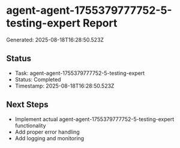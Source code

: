 # agent-agent-1755379777752-5-testing-expert Report

Generated: 2025-08-18T16:28:50.523Z

## Status
- Task: agent-agent-1755379777752-5-testing-expert
- Status: Completed
- Timestamp: 2025-08-18T16:28:50.523Z

## Next Steps
- Implement actual agent-agent-1755379777752-5-testing-expert functionality
- Add proper error handling
- Add logging and monitoring
